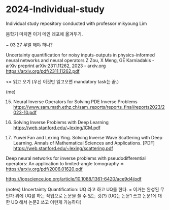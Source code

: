 # 2024-Individual-study
Individual study repository conducted with professor mikyoung Lim

봄학기 마치면 이거 메인 레포에 옮겨두기.

~ 03 27
무얼 해야 하나?

Uncertainty quantification for noisy inputs-outputs in physics-informed neural networks and neural operators
Z Zou, X Meng, GE Karniadakis - arXiv preprint arXiv:2311.11262, 2023 - arxiv.org
<https://arxiv.org/pdf/2311.11262.pdf>

<= 읽고 오기 (우선 이것만 읽고오면 mandatory task는 끝.)

(me)


15. Neural Inverse Operators for Solving PDE Inverse Problems 
https://www.sam.math.ethz.ch/sam_reports/reports_final/reports2023/2023-10.pdf 

16. Solving Inverse Problems with Deep Learning
https://web.stanford.edu/~lexing/ICM.pdf

17. Yuwei Fan and Lexing Ying. Solving Inverse Wave Scattering with Deep Learning. Annals of Mathematical Sciences and Applications. [PDF]
https://web.stanford.edu/~lexing/scattering.pdf

Deep neural networks for inverse problems with pseudodifferential operators: An application to limited-angle tomography ∗
https://arxiv.org/pdf/2006.01620.pdf 

https://iopscience.iop.org/article/10.1088/1361-6420/ace9d4/pdf 

(notes)
Uncertainty Quantification: UQ 라고 하고
UQ를 한다. = 이거는 완성된 무언가 위에 UQ를 하는 작업으로 논문을 쓸 수 있는 것(?)
(UQ는 논문1 쓰고
논문1에 대한 UQ 해서 논문2 쓰고 이런게 가능하다)


